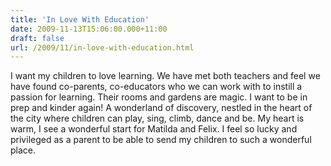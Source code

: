 ```yaml
---
title: 'In Love With Education'
date: 2009-11-13T15:06:00.000+11:00
draft: false
url: /2009/11/in-love-with-education.html
---
```


I want my children to love learning. We have met both teachers and feel we have found co-parents, co-educators who we can work with to instill a passion for learning. Their rooms and gardens are magic. I want to be in prep and kinder again! A wonderland of discovery, nestled in the heart of the city where children can play, sing, climb, dance and be. My heart is warm, I see a wonderful start for Matilda and Felix. I feel so lucky and privileged as a parent to be able to send my children to such a wonderful place.